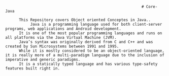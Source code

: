                                                                 # Core-Java

          This Repository covers Object oriented Conceptes in Java..
               Java is a programming language used for both client-server programs, web applications and Android development.
          It is one of the most popular programming languages and runs on all platforms via the Java Virtual Machine (JVM).
          Java’s syntax was originally derived from C and C++ and was created by Sun Microsystems between 1991 and 1995.
          While it is mostly considered to be an object-oriented language, it is really more of a multi-paradigm language due to the inclusion of imperative and generic paradigms.
          It is a statically typed language and has various type-safety features built right in.



